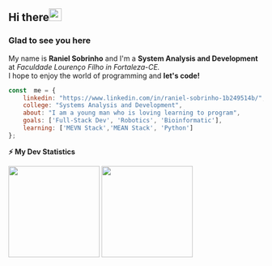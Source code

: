 <h2>Hi there<img src="https://media.giphy.com/media/hvRJCLFzcasrR4ia7z/giphy.gif" width="25px"></h2>

<h3>Glad to see you here</h3>

My name is **Raniel Sobrinho** and I'm a **System Analysis and Development** at *Faculdade Lourenço Filho in Fortaleza-CE.*  
I hope to enjoy the world of programming and **let's code!** 

```js
const  me = {
    linkedin: "https://www.linkedin.com/in/raniel-sobrinho-1b249514b/",
    college: "Systems Analysis and Development",
    about: "I am a young man who is loving learning to program",
    goals: ['Full-Stack Dev', 'Robotics', 'Bioinformatic'],
    learning: ['MEVN Stack','MEAN Stack', 'Python']
};
```


<b>⚡ My Dev Statistics</b>
<p>
<img height="180em" src="https://github-readme-stats.vercel.app/api?username=ranielsobrinho&show_icons=true&hide_border=true" />

<img height="180em" src="https://github-readme-stats.vercel.app/api/top-langs/?username=ranielsobrinho&exclude_repo=KNN-Image-Classification&show_icons=true&hide_border=true&layout=compact&langs_count=8"/>
</p>
<!--
**ranielsobrinho/ranielsobrinho** is a ✨ _special_ ✨ repository because its `README.md` (this file) appears on your GitHub profile.

Here are some ideas to get you started:

- 🔭 I’m currently working on ...
- 🌱 I’m currently learning ...
- 👯 I’m looking to collaborate on ...
- 🤔 I’m looking for help with ...
- 💬 Ask me about ...
- 📫 How to reach me: ...
- 😄 Pronouns: ...
- ⚡ Fun fact: ...
-->
